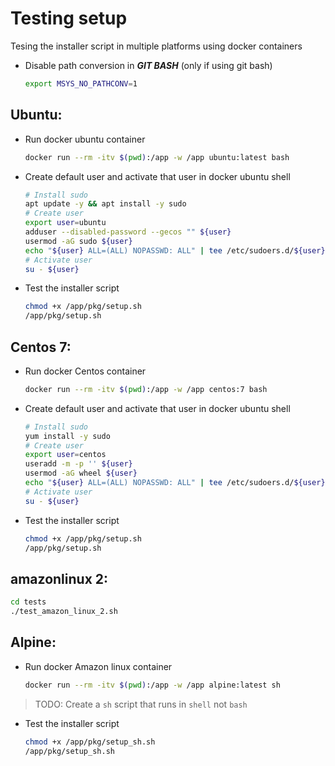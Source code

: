 # Testing setup

Tesing the installer script in multiple platforms using docker containers

- Disable path conversion in ***GIT BASH*** (only if using git bash)

  ```sh
  export MSYS_NO_PATHCONV=1 
  ```

## Ubuntu:

- Run docker ubuntu container

  ```sh
  docker run --rm -itv $(pwd):/app -w /app ubuntu:latest bash
  ```

- Create default user and activate that user in docker ubuntu shell

  ```sh
  # Install sudo
  apt update -y && apt install -y sudo
  # Create user
  export user=ubuntu
  adduser --disabled-password --gecos "" ${user}
  usermod -aG sudo ${user}
  echo "${user} ALL=(ALL) NOPASSWD: ALL" | tee /etc/sudoers.d/${user}
  # Activate user
  su - ${user}
  ```

- Test the installer script

  ```sh
  chmod +x /app/pkg/setup.sh
  /app/pkg/setup.sh
  ```

## Centos 7:

- Run docker Centos container

  ```sh
  docker run --rm -itv $(pwd):/app -w /app centos:7 bash
  ```

- Create default user and activate that user in docker ubuntu shell

  ```sh
  # Install sudo
  yum install -y sudo
  # Create user
  export user=centos
  useradd -m -p '' ${user}
  usermod -aG wheel ${user}
  echo "${user} ALL=(ALL) NOPASSWD: ALL" | tee /etc/sudoers.d/${user}
  # Activate user
  su - ${user}
  ```

- Test the installer script

  ```sh
  chmod +x /app/pkg/setup.sh
  /app/pkg/setup.sh
  ```

## amazonlinux 2:

  ```sh
  cd tests
  ./test_amazon_linux_2.sh
  ```

## Alpine:

- Run docker Amazon linux container

  ```sh
  docker run --rm -itv $(pwd):/app -w /app alpine:latest sh
  ```

> TODO: Create a `sh` script that runs in `shell` not `bash`

- Test the installer script

  ```sh
  chmod +x /app/pkg/setup_sh.sh
  /app/pkg/setup_sh.sh
  ```
